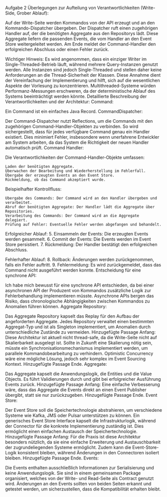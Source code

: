 Aufgabe 2
Überlegungen zur Aufteilung von Verantwortlichkeiten (Write-Side, Grober Ablauf):

Auf der Write-Seite werden Kommandos von der API erzeugt und an den Kommando-Dispatcher übergeben. Der Dispatcher ruft einen zugehörigen Handler auf, der die benötigten Aggregate aus den Repositorys lädt. Diese Aggregate liefern die passenden Events, die vom Handler an den Event Store weitergeleitet werden. Am Ende meldet der Command-Handler den erfolgreichen Abschluss oder einen Fehler zurück.

Wichtiger Hinweis: Es wird angenommen, dass ein einziger Writer im Single-Threaded-Betrieb läuft, während mehrere Query-Instanzen genutzt werden. Alle Instanzen sind jedoch Single-Threaded und stellen daher keine Anforderungen an die Thread-Sicherheit der Klassen. Diese Annahme dient der Vereinfachung der Implementierung und hilft, sich auf die wesentlichen Aspekte der Vorlesung zu konzentrieren. Multithreaded-Systeme würden Performanz-Messungen erschweren, da der deterministische Ablauf des Systems beeinträchtigt werden könnte.
Detaillierte Beschreibung der Verantwortlichkeiten und der Architektur:
Command:

Ein Command ist ein einfaches Java Record.
CommandDispatcher:

Der Command-Dispatcher nutzt Reflections, um die Commands mit den zugehörigen Command-Handler-Objekten zu verbinden. So wird sichergestellt, dass für jedes verfügbare Command genau ein Handler existiert. Dies minimiert Fehler, insbesondere wenn unerfahrene Entwickler am System arbeiten, da das System die Richtigkeit der neuen Handler automatisch prüft.
Command Handler:

Die Verantwortlichkeiten der Command-Handler-Objekte umfassen:

    Laden der benötigten Aggregate.
    Überwachen der Bearbeitung und Wiederherstellung im Fehlerfall.
    Übergabe der erzeugten Events an den Event Store.
    Rückmeldung, ob das Command akzeptiert wurde.

Beispielhafter Kontrollfluss:

    Übergabe des Commands: Der Command wird an den Handler übergeben und verarbeitet.
    Abruf der benötigten Aggregate: Der Handler lädt die Aggregate über Repositories.
    Verarbeitung des Commands: Der Command wird an die Aggregate delegiert.
    Prüfung auf Fehler: Eventuelle Fehler werden abgefangen und behandelt.

Erfolgreicher Ablauf: 5. Einsammeln der Events: Die erzeugten Events werden gesammelt. 6. Commit der Events: Die Events werden im Event Store persistiert. 7. Rückmeldung: Der Handler bestätigt den erfolgreichen Abschluss.

Fehlerhafter Ablauf: 8. Rollback: Änderungen werden zurückgenommen, falls ein Fehler auftritt. 9. Fehlermeldung: Es wird zurückgemeldet, dass das Command nicht ausgeführt werden konnte.
Entscheidung für eine synchrone API:

Ich habe mich bewusst für eine synchrone API entschieden, da bei einer asynchronen API der Produzent von Kommandos zusätzliche Logik zur Fehlerbehandlung implementieren müsste. Asynchrone APIs bergen das Risiko, dass chronologische Abhängigkeiten zwischen Kommandos zu Anomalien führen können.
Aggregate Repository:

Das Aggregate Repository kapselt das Replay für den Aufbau der angeforderten Aggregate. Jedes Repository verwaltet einen bestimmten Aggregat-Typ und ist als Singleton implementiert, um Anomalien durch unterschiedliche Zustände zu vermeiden. Hinzugefügte Passage Anfang: Diese Architektur ist aktuell nicht thread-safe, da die Write-Seite nicht auf Skalierbarkeit ausgelegt ist. Sollte in Zukunft eine Skalierung nötig sein, müsste ein Synchronisationsmechanismus implementiert werden, um parallele Kommandobearbeitung zu verhindern. Optimistic Concurrency wäre eine mögliche Lösung, jedoch sehr komplex im Event Sourcing Kontext. Hinzugefügte Passage Ende.
Aggregate:

Das Aggregate kapselt die Anwendungslogik, die Entities und die Value Objects. Es führt Validierungen durch und gibt bei erfolgreicher Ausführung Events zurück. Hinzugefügte Passage Anfang: Eine einfache Verbesserung wäre, dass das Aggregate die Events direkt an einen Event Publisher übergibt, statt sie nur zurückzugeben. Hinzugefügte Passage Ende.
Event Store:

Der Event Store soll die Speichertechnologie abstrahieren, um verschiedene Systeme wie Kafka, JMS oder Pulsar unterstützen zu können. Ein generisches Event Store Interface kapselt die Infrastrukturlogik, während der Connector für die konkrete Implementierung zuständig ist. Dies ermöglicht einen einfachen Austausch der Speichertechnologie. Hinzugefügte Passage Anfang: Für die Praxis ist diese Architektur besonders nützlich, da sie eine einfache Erweiterung und Austauschbarkeit der zugrundeliegenden Systeme ermöglicht. Zudem kann die Event-Store-Logik konsistent bleiben, während Änderungen in den Connectoren isoliert bleiben. Hinzugefügte Passage Ende.
Events:

Die Events enthalten ausschließlich Informationen zur Serialisierung und keine Anwendungslogik. Sie sind in einem gemeinsamen Package organisiert, welches von der Write- und Read-Seite als Contract genutzt wird. Änderungen an den Events sollten von beiden Seiten erkannt und getestet werden, um sicherzustellen, dass die Kompatibilität erhalten bleibt.